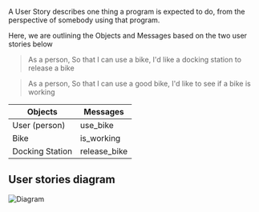 A User Story describes one thing a program is expected to do, from the perspective of somebody using that program.

Here, we are outlining the Objects and Messages based on the two user stories below

> As a person,
> So that I can use a bike,
> I'd like a docking station to release a bike

> As a person,
> So that I can use a good bike,
> I'd like to see if a bike is working

| Objects | Messages |
|---------|----------|
| User (person) | use_bike |
| Bike | is_working |
| Docking Station | release_bike |

## User stories diagram

![Diagram](https://lucid.app/lucidchart/69b03407-6d3b-43b6-99ff-f425202cccc9/edit?viewport_loc=633%2C123%2C713%2C744%2C0_0&invitationId=inv_a0df7fa3-650d-408e-8725-d9c77fe7fe8c)